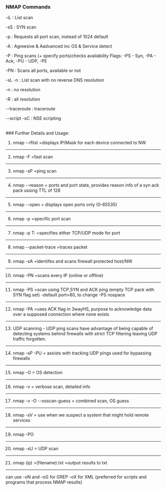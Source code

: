 ### NMAP Commands
-iL    : List scan

-sS   : SYN scan

-p    : Requests all port scan, instead of 1024 default

-A    : Agreesive & Aadvanced inc OS & Service detect

-P    : Ping scans (+ specify ports)checks availability
Flags:   -PS - Syn, -PA - Ack, -PU - UDP, -PE

-PN   : Scans all ports, available or not

-sL -n  : List scan with no reverse DNS resolution

-n    : no resolution

-R    : all resolution

--traceroute : traceroute

--script -sC : NSE scripting

<br>
### Further Details and Usage:
<br>

1. nmap --iflist  =displays IP/Mask for each device connected to NW
--------------------
2. nmap -F     =fast scan
--------------------
3. nmap -sP =ping scan
--------------------
4. nmap --reason <ip> = ports and port state, provides reason info of a  syn ack pack ussing TTL of 128
--------------------
5. nmap --open <ip> = displays open ports only (0-65535)
--------------------
6. nmap -p <port> <ip> =specific port scan 
--------------------
7. nmap -p T:<port> <ip> =specifies either TCP/UDP mode for port
--------------------
8. nmap --packet-trace <ip> =traces packet
--------------------
9. nmap -sA <ip> =identifes and scans firewall protected host/NW
--------------------
10. nmap -PN =scans every IP (online or offline)
--------------------
11. nmap -PS =scan using TCP,SYN and ACK ping (empty TCP pack with SYN flag set) -default port=80, to change -PS<port> nospace
--------------------
12. nmap -PA =uses ACK flag in 3wayHS, purpose to acknowledge data over a  supposed connection where none exists
--------------------
13. UDP scanning - UDP ping scans have advantage of being capable of detecting systems behind firewalls with strict TCP filtering leaving UDP traffic forgotten.
--------------------
14. nmap -sP -PU <ip> = assists with tracking UDP pings used for bypassing firewalls
--------------------
15. nmap -O <ip> = OS detection
--------------------
16. nmap -v <ip> = verbose scan, detailed info
--------------------
17. nmap -v -O --osscan-guess <ip> = combined scan, OS guess
--------------------
18. nmap -sV <ip> = use when we suspect a system that might hold remote services
--------------------
19. nmap -PO <ip> 
--------------------
20. nmap -sU <ip> = UDP scan
--------------------
21. nmap (ip) >(filename).txt =output results to txt
-------------------  

can use -oN and -oG for GREP -oX for XML (preferred for scripts and programs that process NMAP results)
